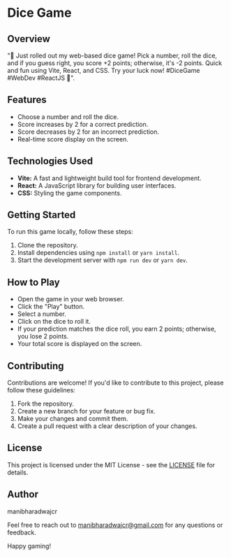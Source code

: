 # Dice Game

## Overview
"🎲 Just rolled out my web-based dice game! Pick a number, roll the dice, and if you guess right, you score +2 points; otherwise, it's -2 points. Quick and fun using Vite, React, and CSS. Try your luck now! #DiceGame #WebDev #ReactJS 🎯".

## Features
- Choose a number and roll the dice.
- Score increases by 2 for a correct prediction.
- Score decreases by 2 for an incorrect prediction.
- Real-time score display on the screen.

## Technologies Used
- **Vite:** A fast and lightweight build tool for frontend development.
- **React:** A JavaScript library for building user interfaces.
- **CSS:** Styling the game components.

## Getting Started
To run this game locally, follow these steps:

1. Clone the repository.
2. Install dependencies using `npm install` or `yarn install`.
3. Start the development server with `npm run dev` or `yarn dev`.

## How to Play
- Open the game in your web browser.
- Click the "Play" button.
- Select a number.
- Click on the dice to roll it.
- If your prediction matches the dice roll, you earn 2 points; otherwise, you lose 2 points.
- Your total score is displayed on the screen.

## Contributing
Contributions are welcome! If you'd like to contribute to this project, please follow these guidelines:
1. Fork the repository.
2. Create a new branch for your feature or bug fix.
3. Make your changes and commit them.
4. Create a pull request with a clear description of your changes.

## License
This project is licensed under the MIT License - see the [LICENSE](LICENSE) file for details.

## Author
manibharadwajcr

Feel free to reach out to manibharadwajcr@gmail.com for any questions or feedback.

Happy gaming!
